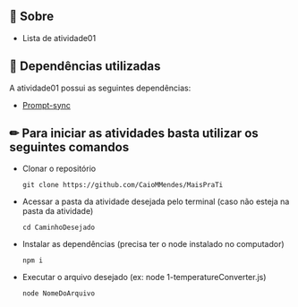 ## 📌 Sobre

- Lista de atividade01

## 🚀 Dependências utilizadas

A atividade01 possui as seguintes dependências:

- [Prompt-sync](https://github.com/heapwolf/prompt-sync#readme)

## ✏ Para iniciar as atividades basta utilizar os seguintes comandos

- Clonar o repositório
    <pre><code>git clone https://github.com/CaioMMendes/MaisPraTi</code></pre>

- Acessar a pasta da atividade desejada pelo terminal (caso não esteja na pasta da atividade)
    <pre><code>cd CaminhoDesejado</code></pre>

- Instalar as dependências (precisa ter o node instalado no computador)
    <pre><code>npm i</code></pre>

- Executar o arquivo desejado (ex: node 1-temperatureConverter.js)
    <pre><code>node NomeDoArquivo</code></pre>

